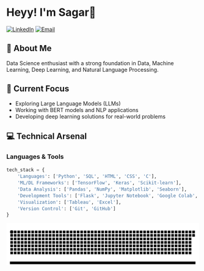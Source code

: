 # Heyy! I'm Sagar👋

[![LinkedIn](https://img.shields.io/badge/LinkedIn-Connect-blue?style=for-the-badge&logo=linkedin)](https://https://www.linkedin.com/in/sagarsanil005/)
[![Email](https://img.shields.io/badge/Email-Contact-red?style=for-the-badge&logo=gmail)](mailto:sagarsanil005@gmail.com)

## 🚀 About Me
Data Science enthusiast with a strong foundation in Data, Machine Learning, Deep Learning, and Natural Language Processing.

## 🔭 Current Focus
- Exploring Large Language Models (LLMs)
- Working with BERT models and NLP applications
- Developing deep learning solutions for real-world problems

## 💻 Technical Arsenal

### Languages & Tools
```python
tech_stack = {
    'Languages': ['Python', 'SQL', 'HTML', 'CSS', 'C'],
    'ML/DL Frameworks': ['TensorFlow', 'Keras', 'Scikit-learn'],
    'Data Analysis': ['Pandas', 'NumPy', 'Matplotlib', 'Seaborn'],
    'Development Tools': ['Flask', 'Jupyter Notebook', 'Google Colab', 'AWS'] ,
    'Visualization': ['Tableau', 'Excel'],
    'Version Control': ['Git', 'GitHub']
}
```
[![](https://github.com/izam-mohammed/izam-mohammed/blob/feature/github-contribution-grid-snake.svg)](https://www.linkedin.com/in/sagarsanil005/)
